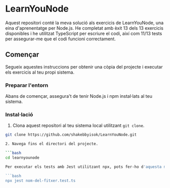 # LearnYouNode 

Aquest repositori conté la meva solució als exercicis de LearnYouNode, una eina d'aprenentatge per Node.js. He completat amb èxit 13 dels 13 exercicis disponibles i he utilitzat TypeScript per escriure el codi, així com 11/13 tests per assegurar-me que el codi funcioni correctament.

## Començar

Segueix aquestes instruccions per obtenir una còpia del projecte i executar els exercicis al teu propi sistema.

### Preparar l'entorn

Abans de començar, assegura't de tenir Node.js i npm instal·lats al teu sistema.

### Instal·lació

1. Clona aquest repositori al teu sistema local utilitzant `git clone`.

```bash
git clone https://github.com/shakebbyisok/LearnYouNode.git

2. Navega fins el directori del projecte.

```bash
cd learnyounode

Per executar els tests amb Jest utilitzant npx, pots fer-ho d'aquesta manera:

```bash
npx jest nom-del-fitxer.test.ts


